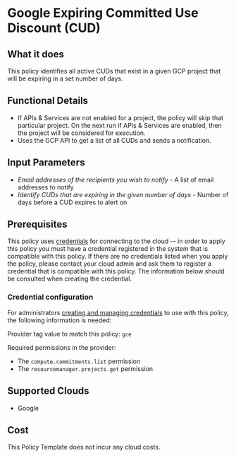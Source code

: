 # Google Expiring Committed Use Discount (CUD)

## What it does

This policy identifies all active CUDs that exist in a given GCP project that will be expiring in a set number of days.

## Functional Details

- If APIs & Services are not enabled for a project, the policy will skip that particular project. On the next run if APIs & Services are enabled, then the project will be considered for execution.
- Uses the GCP API to get a list of all CUDs and sends a notification.

## Input Parameters

- *Email addresses of the recipients you wish to notify* - A list of email addresses to notify
- *Identify CUDs that are expiring in the given number of days* - Number of days before a CUD expires to alert on

## Prerequisites

This policy uses [credentials](https://docs.rightscale.com/policies/users/guides/credential_management.html) for connecting to the cloud -- in order to apply this policy you must have a credential registered in the system that is compatible with this policy. If there are no credentials listed when you apply the policy, please contact your cloud admin and ask them to register a credential that is compatible with this policy. The information below should be consulted when creating the credential.

### Credential configuration

For administrators [creating and managing credentials](https://docs.rightscale.com/policies/users/guides/credential_management.html) to use with this policy, the following information is needed:

Provider tag value to match this policy: `gce`

Required permissions in the provider:

- The `compute.commitments.list` permission
- The `resourcemanager.projects.get` permission

## Supported Clouds

- Google

## Cost

This Policy Template does not incur any cloud costs.
